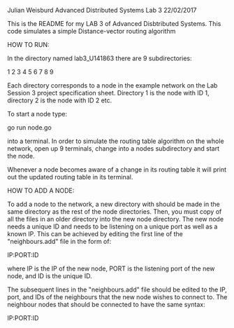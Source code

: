 Julian Weisburd
Advanced Distributed Systems
Lab 3 
22/02/2017

This is the README for my LAB 3 of Advanced Disbtributed Systems.
This code simulates a simple Distance-vector routing algorithm

HOW TO RUN:

In the directory named lab3_U141863 there are 9 subdirectories:

1 2 3 4 5 6 7 8 9

Each directory corresponds to a node in the example network on the Lab Session 3 project specification sheet.
Directory 1 is the node with ID 1, directory 2 is the node with ID 2 etc.

To start a node type:

go run node.go

into a terminal. 
In order to simulate the routing table algorithm on the whole network, open up 9 terminals, change into a nodes subdirectory and start the node.

Whenever a node becomes aware of a change in its routing table it will print out the updated routing table in its terminal.

HOW TO ADD A NODE:

To add a node to the network, a new directory with should be made in the same directory as the rest of the node directories. Then, you must copy of all the files in an older directory into the new node directory. The new node needs a unique ID and needs to be listening on a unique port as well as a known IP. This can be achieved by editing the first line of the "neighbours.add" file in the form of: 

IP:PORT:ID

where IP is the IP of the new node, PORT is the listening port of the new node, and ID is the unique ID. 

The subsequent lines in the "neighbours.add" file should be edited to the IP, port, and IDs of the neighbours that the new node wishes to connect to.
The neighbour nodes that should be connected to have the same syntax:

IP:PORT:ID
